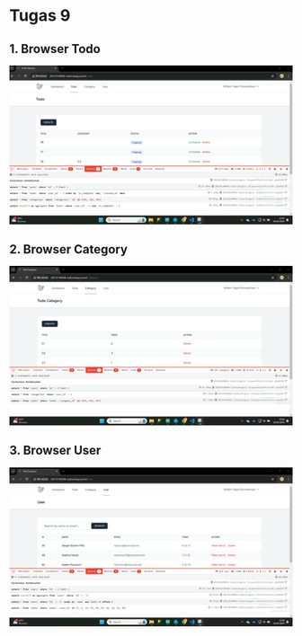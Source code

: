 # Tugas 9

## 1. Browser Todo

![Alt text](screenshot/tugas9/1.png)

## 2. Browser Category

![Alt text](screenshot/tugas9/2.png)

## 3. Browser User

![Alt text](screenshot/tugas9/3.png)
